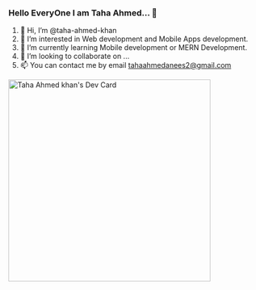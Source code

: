 ### Hello EveryOne I am Taha Ahmed... 👋

1. 👋 Hi, I’m @taha-ahmed-khan
2. 👀 I’m interested in Web development and Mobile Apps development.
3. 🌱 I’m currently learning Mobile development or MERN Development.
4. 💞️ I’m looking to collaborate on ...
5. 📫 You can contact me by email tahaahmedanees2@gmail.com

<a href="https://app.daily.dev/taha616"><img src="https://api.daily.dev/devcards/e260a33422cc4b139be4afc0e8d857dc.png?r=511" width="400" alt="Taha Ahmed khan's Dev Card"/></a>
